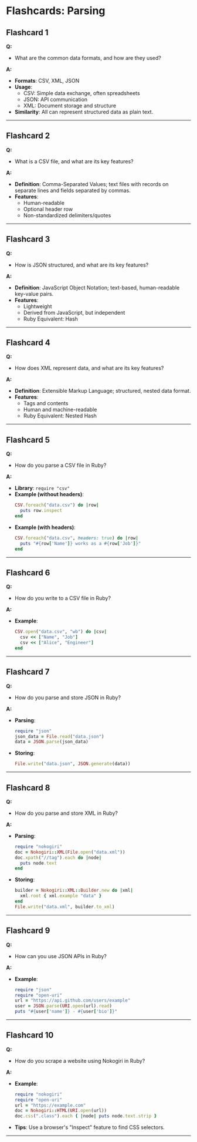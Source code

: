 # Flashcards: Parsing

## Flashcard 1  
**Q:**  
- What are the common data formats, and how are they used?  

**A:**  
- **Formats**: CSV, XML, JSON  
- **Usage**:  
  - CSV: Simple data exchange, often spreadsheets  
  - JSON: API communication  
  - XML: Document storage and structure  
- **Similarity**: All can represent structured data as plain text.  

---

## Flashcard 2  
**Q:**  
- What is a CSV file, and what are its key features?  

**A:**  
- **Definition**: Comma-Separated Values; text files with records on separate lines and fields separated by commas.  
- **Features**:  
  - Human-readable  
  - Optional header row  
  - Non-standardized delimiters/quotes  

---

## Flashcard 3  
**Q:**  
- How is JSON structured, and what are its key features?  

**A:**  
- **Definition**: JavaScript Object Notation; text-based, human-readable key-value pairs.  
- **Features**:  
  - Lightweight  
  - Derived from JavaScript, but independent  
  - Ruby Equivalent: Hash  

---

## Flashcard 4  
**Q:**  
- How does XML represent data, and what are its key features?  

**A:**  
- **Definition**: Extensible Markup Language; structured, nested data format.  
- **Features**:  
  - Tags and contents  
  - Human and machine-readable  
  - Ruby Equivalent: Nested Hash  

---

## Flashcard 5  
**Q:**  
- How do you parse a CSV file in Ruby?  

**A:**  
- **Library**: `require "csv"`  
- **Example (without headers)**:  
  ```ruby
  CSV.foreach("data.csv") do |row|
    puts row.inspect
  end
  ```  
- **Example (with headers)**:  
  ```ruby
  CSV.foreach("data.csv", headers: true) do |row|
    puts "#{row['Name']} works as a #{row['Job']}"
  end
  ```  

---

## Flashcard 6  
**Q:**  
- How do you write to a CSV file in Ruby?  

**A:**  
- **Example**:  
  ```ruby
  CSV.open("data.csv", "wb") do |csv|
    csv << ["Name", "Job"]
    csv << ["Alice", "Engineer"]
  end
  ```  

---

## Flashcard 7  
**Q:**  
- How do you parse and store JSON in Ruby?  

**A:**  
- **Parsing**:  
  ```ruby
  require "json"
  json_data = File.read("data.json")
  data = JSON.parse(json_data)
  ```  
- **Storing**:  
  ```ruby
  File.write("data.json", JSON.generate(data))
  ```  

---

## Flashcard 8  
**Q:**  
- How do you parse and store XML in Ruby?  

**A:**  
- **Parsing**:  
  ```ruby
  require "nokogiri"
  doc = Nokogiri::XML(File.open("data.xml"))
  doc.xpath("//tag").each do |node|
    puts node.text
  end
  ```  
- **Storing**:  
  ```ruby
  builder = Nokogiri::XML::Builder.new do |xml|
    xml.root { xml.example "data" }
  end
  File.write("data.xml", builder.to_xml)
  ```  

---

## Flashcard 9  
**Q:**  
- How can you use JSON APIs in Ruby?  

**A:**  
- **Example**:  
  ```ruby
  require "json"
  require "open-uri"
  url = "https://api.github.com/users/example"
  user = JSON.parse(URI.open(url).read)
  puts "#{user['name']} - #{user['bio']}"
  ```  

---

## Flashcard 10  
**Q:**  
- How do you scrape a website using Nokogiri in Ruby?  

**A:**  
- **Example**:  
  ```ruby
  require "nokogiri"
  require "open-uri"
  url = "https://example.com"
  doc = Nokogiri::HTML(URI.open(url))
  doc.css(".class").each { |node| puts node.text.strip }
  ```  
- **Tips**: Use a browser's "Inspect" feature to find CSS selectors.  
  
---
